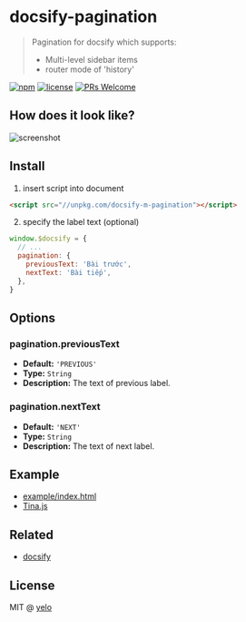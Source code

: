 # docsify-pagination
> Pagination for docsify which supports:
> - Multi-level sidebar items
> - router mode of 'history'

[![npm](https://img.shields.io/npm/v/docsify-pagination.svg?style=flat-square)](https://www.npmjs.com/package/docsify-pagination)
[![license](https://img.shields.io/github/license/imyelo/docsify-pagination.svg?style=flat-square)](./LICENSE)
[![PRs Welcome](https://img.shields.io/badge/PRs-welcome-brightgreen.svg?style=flat-square)](http://makeapullrequest.com)

## How does it look like?
![screenshot](./_medias/screenshot.png)

## Install
1. insert script into document

  ```html
  <script src="//unpkg.com/docsify-m-pagination"></script>
  ```

2. specify the label text (optional)

  ```javascript
  window.$docsify = {
    // ...
    pagination: {
      previousText: 'Bài trước',
      nextText: 'Bài tiếp',
    },
  }
  ```

## Options
### pagination.previousText
* **Default:** ``'PREVIOUS'``
* **Type:** ``String``
* **Description:** The text of previous label.

### pagination.nextText
* **Default:** ``'NEXT'``
* **Type:** ``String``
* **Description:** The text of next label.

## Example
- [example/index.html](example/index.html)
- [Tina.js](https://tina.js.org/)

## Related
- [docsify](https://github.com/QingWei-Li/docsify/)

## License
MIT @ [yelo](https://github.com/imyelo)
